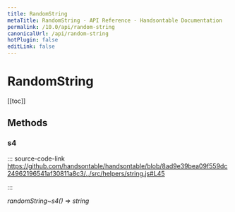 ```yaml
---
title: RandomString
metaTitle: RandomString - API Reference - Handsontable Documentation
permalink: /10.0/api/random-string
canonicalUrl: /api/random-string
hotPlugin: false
editLink: false
---
```


# RandomString

[[toc]]
## Methods

### s4
  
::: source-code-link https://github.com/handsontable/handsontable/blob/8ad9e39bea09f559dc24962196541af30811a8c3/../src/helpers/string.js#L45

:::

_randomString~s4() ⇒ string_


